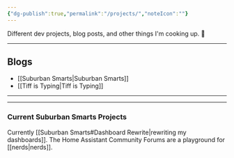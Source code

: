 ```yaml
---
{"dg-publish":true,"permalink":"/projects/","noteIcon":""}
---
```



Different dev projects, blog posts, and other things I'm cooking up. 🥘

---

## Blogs

- [[Suburban Smarts\|Suburban Smarts]]
- [[Tiff is Typing\|Tiff is Typing]]
---

---
### Current Suburban Smarts Projects

Currently [[Suburban Smarts#Dashboard Rewrite\|rewriting my dashboards]]. The Home Assistant Community Forums are a playground for [[nerds\|nerds]].
